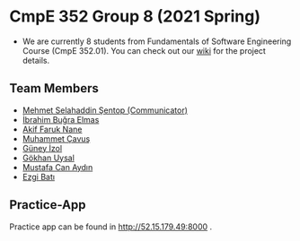 # CmpE 352 Group 8 (2021 Spring)
- We are currently 8 students from Fundamentals of Software Engineering Course (CmpE 352.01). You can check out our [wiki](https://github.com/bounswe/2021SpringGroup8/wiki) for the project details.

## Team Members
- [Mehmet Selahaddin Şentop (Communicator)](https://github.com/bounswe/2021SpringGroup8/wiki/Mehmet-Selahaddin-Şentop)
- [İbrahim Buğra Elmas](https://github.com/bounswe/2021SpringGroup8/wiki/%C4%B0brahim-Bu%C4%9Fra-Elmas)
- [Akif Faruk Nane](https://github.com/bounswe/2021SpringGroup8/wiki/Akif-Faruk-NANE)
- [Muhammet Çavuş](https://github.com/bounswe/2021SpringGroup8/wiki/Muhammet-%C3%87avu%C5%9F)
- [Güney İzol](https://github.com/bounswe/2021SpringGroup8/wiki/Güney-İzol)
- [Gökhan Uysal](https://github.com/bounswe/2021SpringGroup8/wiki/G%C3%B6khan-UYSAL)
- [Mustafa Can Aydın](https://github.com/bounswe/2021SpringGroup8/wiki/Mustafa-Can-AYDIN)
- [Ezgi Batı](https://github.com/bounswe/2021SpringGroup8/wiki/Ezgi-Bat%C4%B1)


## Practice-App

Practice app can be found in http://52.15.179.49:8000 . 

